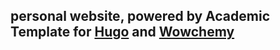 ## personal website, powered by Academic Template for [Hugo](https://github.com/gohugoio/hugo) and [**Wowchemy**](https://wowchemy.com)
